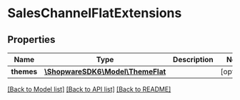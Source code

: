 # SalesChannelFlatExtensions

## Properties
Name | Type | Description | Notes
------------ | ------------- | ------------- | -------------
**themes** | [**\ShopwareSDK6\Model\ThemeFlat**](ThemeFlat.md) |  | [optional] 

[[Back to Model list]](../../README.md#documentation-for-models) [[Back to API list]](../../README.md#documentation-for-api-endpoints) [[Back to README]](../../README.md)

